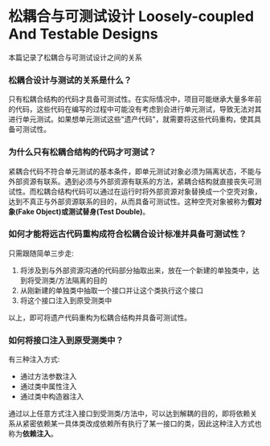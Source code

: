 # 松耦合与可测试设计 Loosely-coupled And Testable Designs
本篇记录了松耦合与可测试设计之间的关系

### 松耦合设计与测试的关系是什么？
只有松耦合结构的代码才具备可测试性。在实际情况中，项目可能继承大量多年前的代码，这些代码在编写的过程中可能没有考虑到会进行单元测试，导致无法对其进行单元测试。如果想单元测试这些"遗产代码"，就需要将这些代码重构，使其具备可测试性。

### 为什么只有松耦合结构的代码才可测试？
紧耦合代码不符合单元测试的基本条件，即单元测试对象必须为隔离状态，不能与外部资源有联系。遇到必须与外部资源有联系的方法，紧耦合结构就直接丧失可测试性。而松耦合结构代码可以通过在运行时将外部资源对象替换成一个空壳对象，达到不真正与外部资源联系的目的，从而具备可测试性。这种空壳对象被称为**假对象(Fake Object)或测试替身(Test Double)**。

### 如何才能将远古代码重构成符合松耦合设计标准并具备可测试性？
只需跟随简单三步走:

1. 将涉及到与外部资源沟通的代码部分抽取出来，放在一个新建的单独类中，达到将受测类/方法隔离的目的
2. 从刚新建的单独类中抽取一个接口并让这个类执行这个接口
3. 将这个接口注入到原受测类中

以上，即可将遗产代码重构为松耦合结构并具备可测试性。

### 如何将接口注入到原受测类中？
有三种注入方式:

* 通过方法参数注入
* 通过类中属性注入
* 通过类中构造器注入

通过以上任意方式注入接口到受测类/方法中，可以达到解耦的目的，即将依赖关系从紧密依赖某一具体类改成依赖所有执行了某一接口的类，因此这种注入方式也称为**依赖注入**。
